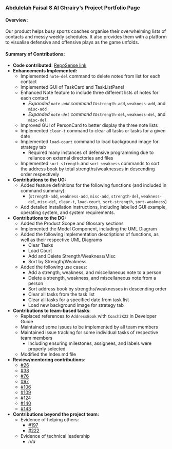 ### Abdulelah Faisal S Al Ghrairy’s Project Portfolio Page

#### Overview:
Our product helps busy sports coaches organise their overwhelming lists of contacts and messy weekly
schedules. It also provides them with a platform to visualise defensive and offensive plays as the game unfolds.

#### Summary of Contributions:

* **Code contributed**: [RepoSense link](
https://nus-cs2103-ay2122s2.github.io/tp-dashboard/?search=aalghrairy&breakdown=true)
* **Enhancements Implemented:**
  * Implemented `note-del` command to delete notes from list for each contact
  * Implemented GUI of TaskCard and TaskListPanel
  * Enhanced Note feature to include three different lists of notes for each contact
    * _Expanded `note-add` command to_`strength-add`, `weakness-add`, and `misc-add`
    * _Expanded `note-del` command to_`strength-del`, `weakness-del`, and `misc-del`
  * Improved GUI of PersonCard to better display the three note lists
  * Implemented `clear-t` command to clear all tasks or tasks for a given date
  * Implemented `load-court` command to load background image for strategy tab
    * Required many instances of defensive programming due to reliance on external directories and files
  * Implemented `sort-strength` and `sort-weakness` commands to sort the address book by total strengths/weaknesses in descending order respectively
* **Contributions to the UG:**
  * Added feature definitions for the following functions (and included in command summary):
    * (`strength-add`, `weakness-add`, `misc-add`, `strength-del`, `weakness-del`, `misc-del`, `clear-t`, `load-court`, `sort-strength`, `sort-weakness`)
  * Add detailed installation instructions, including labelled GUI example, operating system, and system requirements. 
* **Contributions to the DG:**
  * Added the Product Scope and Glossary sections
  * Implemented the Model Component, including the UML Diagram
  * Added the following implementation descriptions of functions, as well as their respective UML Diagrams
    * Clear Tasks
    * Load Court
    * Add and Delete Strength/Weakness/Misc
    * Sort by Strength/Weakness
  * Added the following use cases:
    * Add a strength, weakness, and miscellaneous note to a person
    * Delete a strength, weakness, and miscellaneous note from a person
    * Sort address book by strengths/weaknesses in descending order
    * Clear all tasks from the task list
    * Clear all tasks for a specified date from task list
    * Load new background image for strategy tab
* **Contributions to team-based tasks**:
  * Replaced references to `AddressBook` with `Coach2K22` in Developer Guide
  * Maintained some issues to be implemented by all team members
  * Maintained issue tracking for some individual tasks of respective team members
    * Including ensuring milestones, assignees, and labels were properly selected
  * Modified the Index.md file
* **Review/mentoring contributions**:
  * [#26](https://github.com/AY2122S2-CS2103T-W14-2/tp/pull/26)
  * [#38](https://github.com/AY2122S2-CS2103T-W14-2/tp/pull/38)
  * [#76](https://github.com/AY2122S2-CS2103T-W14-2/tp/pull/76)
  * [#97](https://github.com/AY2122S2-CS2103T-W14-2/tp/pull/97)
  * [#106](https://github.com/AY2122S2-CS2103T-W14-2/tp/pull/106)
  * [#109](https://github.com/AY2122S2-CS2103T-W14-2/tp/pull/109)
  * [#124](https://github.com/AY2122S2-CS2103T-W14-2/tp/pull/124)
  * [#140](https://github.com/AY2122S2-CS2103T-W14-2/tp/pull/140)
  * [#143](https://github.com/AY2122S2-CS2103T-W14-2/tp/pull/143)
* **Contributions beyond the project team:**
  * Evidence of helping others:
    * [#197](https://github.com/nus-cs2103-AY2122S2/forum/issues/197)
    * [#222](https://github.com/nus-cs2103-AY2122S2/forum/issues/222)
  * Evidence of technical leadership
    * _n/a_
